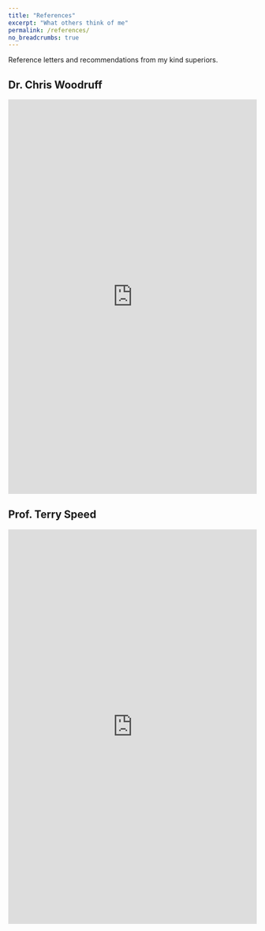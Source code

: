 ```yaml
---
title: "References"
excerpt: "What others think of me"
permalink: /references/
no_breadcrumbs: true
---
```


Reference letters and recommendations from my kind superiors.

## Dr. Chris Woodruff

<iframe src="https://drive.google.com/file/d/1HdfE9DH-Yog1i9GRrAsbOjoYvD8HrjzP/preview" width="100%" height="800" style="border: none"></iframe>

## Prof. Terry Speed

<iframe src="https://drive.google.com/file/d/1SIRJImYvWrBPeoS3bnTKoqOwNmRj8Azu/preview" width="100%" height="800" style="border: none"></iframe>
